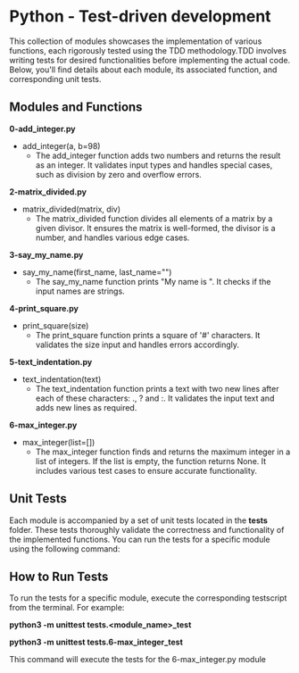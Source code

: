 # Python - Test-driven development
This collection of modules showcases the implementation of various functions, each rigorously tested using the TDD methodology.TDD involves writing tests for desired functionalities before implementing the actual code. Below, you'll find details about each module, its associated function, and corresponding unit tests.

## Modules and Functions

**0-add_integer.py**  
  - add_integer(a, b=98)
    - The add_integer function adds two numbers and returns the result as an integer. It validates input types and handles special cases, such as division by zero and overflow errors.

**2-matrix_divided.py**
  - matrix_divided(matrix, div)
    - The matrix_divided function divides all elements of a matrix by a given divisor. It ensures the matrix is well-formed, the divisor is a number, and handles various edge cases.

**3-say_my_name.py**
  - say_my_name(first_name, last_name="")
    - The say_my_name function prints "My name is <first name> <last name>". It checks if the input names are strings.

**4-print_square.py**
  - print_square(size)
    - The print_square function prints a square of '#' characters. It validates the size input and handles errors accordingly.

**5-text_indentation.py**
  - text_indentation(text)
    - The text_indentation function prints a text with two new lines after each of these characters: ., ? and :. It validates the input text and adds new lines as required.

**6-max_integer.py**
  - max_integer(list=[])
    - The max_integer function finds and returns the maximum integer in a list of integers. If the list is empty, the function returns None. It includes various test cases to ensure accurate functionality.
## Unit Tests

Each module is accompanied by a set of unit tests located in the <strong>tests</strong> folder. These tests thoroughly validate the correctness and functionality of the implemented functions. You can run the tests for a specific module using the following command:

## How to Run Tests
To run the tests for a specific module, execute the corresponding testscript from the terminal. For example:

**python3 -m unittest tests.<module_name>_test**

**python3 -m unittest tests.6-max_integer_test**

This command will execute the tests for the 6-max_integer.py module
